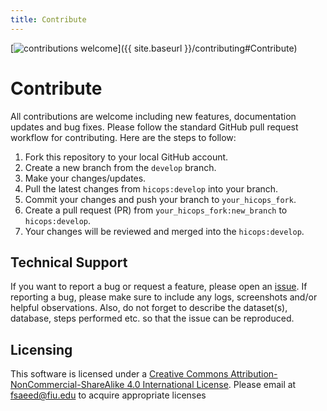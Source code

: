 ```yaml
---
title: Contribute
---
```


[![contributions welcome](https://img.shields.io/badge/contributions-welcome-brightgreen.svg?style=flat)]({{ site.baseurl }}/contributing#Contribute)

# Contribute

All contributions are welcome including new features, documentation updates and bug fixes. Please follow the standard GitHub pull request workflow for contributing. Here are the steps to follow:

1. Fork this repository to your local GitHub account.     
2. Create a new branch from the `develop` branch.     
3. Make your changes/updates.     
4. Pull the latest changes from `hicops:develop` into your branch.    
5. Commit your changes and push your branch to `your_hicops_fork`.   
6. Create a pull request (PR) from `your_hicops_fork:new_branch` to `hicops:develop`.   
7. Your changes will be reviewed and merged into the `hicops:develop`.     

## Technical Support
If you want to report a bug or request a feature, please open an [issue](https://github.com/pcdslab/hicops/issues). If reporting a bug, please make sure to include any logs, screenshots and/or helpful observations. Also, do not forget to describe the dataset(s), database, steps performed etc. so that the issue can be reproduced.

## Licensing
This software is licensed under a <a rel="license" href="http://creativecommons.org/licenses/by-nc-nd/4.0/">Creative Commons Attribution-NonCommercial-ShareAlike 4.0 International License</a>. Please email at fsaeed@fiu.edu to acquire appropriate licenses

